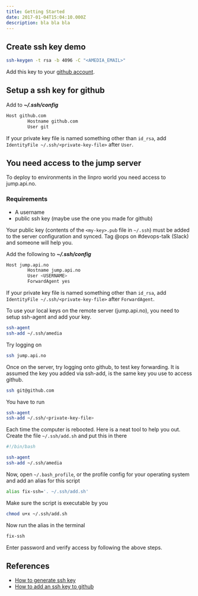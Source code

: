 ```yaml
---
title: Getting Started
date: 2017-01-04T15:04:10.000Z
description: bla bla bla
---
```

## Create ssh key demo

```sh
ssh-keygen -t rsa -b 4096 -C "<AMEDIA_EMAIL>"
```

Add this key to your [github account](https://help.github.com/en/articles/adding-a-new-ssh-key-to-your-github-account).

## Setup a ssh key for github

Add to ***~/.ssh/config***

```sh
Host github.com
        Hostname github.com
        User git
```

If your private key file is named something other than `id_rsa`, add `IdentityFile ~/.ssh/<private-key-file>` after `User`.

## You need access to the jump server

To deploy to environments in the linpro world you need access to jump.api.no.

### Requirements

* A username
* public ssh key (maybe use the one you made for github)

Your public key (contents of the `<my-key>.pub` file in `~/.ssh`) must be added to the server configuration and synced. Tag @ops on #devops-talk (Slack) and someone will help you.

Add the following to ***~/.ssh/config***

```sh
Host jump.api.no
        Hostname jump.api.no
        User <USERNAME>
        ForwardAgent yes
```

If your private key file is named something other than `id_rsa`, add `IdentityFile ~/.ssh/<private-key-file>` after `ForwardAgent`.

To use your local keys on the remote server (jump.api.no), you need to setup ssh-agent and add your key.

```sh
ssh-agent
ssh-add ~/.ssh/amedia
```

Try logging on

```sh
ssh jump.api.no
```

Once on the server, try logging onto github, to test key forwarding. It is assumed the key you added via ssh-add, is the same key you use to access github.

```sh
ssh git@github.com
```

You have to run

```sh
ssh-agent
ssh-add ~/.ssh/<private-key-file>
```

Each time the computer is rebooted. Here is a neat tool to help you out. Create the file `~/.ssh/add.sh` and put this in there

```sh
#!/bin/bash

ssh-agent
ssh-add ~/.ssh/amedia
```

Now, open `~/.bash_profile`, or the profile config for your operating system and add an alias for this script

```sh
alias fix-ssh='. ~/.ssh/add.sh'
```

Make sure the script is executable by you

```sh
chmod u+x ~/.ssh/add.sh
```

Now run the alias in the terminal

```sh
fix-ssh
```

Enter password and verify access by following the above steps.

## References

* [How to generate ssh key](https://help.github.com/en/articles/generating-a-new-ssh-key-and-adding-it-to-the-ssh-agent)
* [How to add an ssh key to github](https://help.github.com/en/articles/adding-a-new-ssh-key-to-your-github-account)